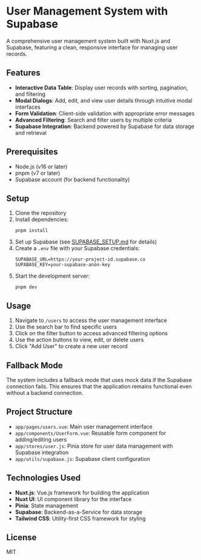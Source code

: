 # User Management System with Supabase

A comprehensive user management system built with Nuxt.js and Supabase, featuring a clean, responsive interface for managing user records.

## Features

- **Interactive Data Table**: Display user records with sorting, pagination, and filtering
- **Modal Dialogs**: Add, edit, and view user details through intuitive modal interfaces
- **Form Validation**: Client-side validation with appropriate error messages
- **Advanced Filtering**: Search and filter users by multiple criteria
- **Supabase Integration**: Backend powered by Supabase for data storage and retrieval

## Prerequisites

- Node.js (v16 or later)
- pnpm (v7 or later)
- Supabase account (for backend functionality)

## Setup

1. Clone the repository
2. Install dependencies:
   ```
   pnpm install
   ```
3. Set up Supabase (see [SUPABASE_SETUP.md](./SUPABASE_SETUP.md) for details)
4. Create a `.env` file with your Supabase credentials:
   ```
   SUPABASE_URL=https://your-project-id.supabase.co
   SUPABASE_KEY=your-supabase-anon-key
   ```
5. Start the development server:
   ```
   pnpm dev
   ```

## Usage

1. Navigate to `/users` to access the user management interface
2. Use the search bar to find specific users
3. Click on the filter button to access advanced filtering options
4. Use the action buttons to view, edit, or delete users
5. Click "Add User" to create a new user record

## Fallback Mode

The system includes a fallback mode that uses mock data if the Supabase connection fails. This ensures that the application remains functional even without a backend connection.

## Project Structure

- `app/pages/users.vue`: Main user management interface
- `app/components/UserForm.vue`: Reusable form component for adding/editing users
- `app/stores/user.js`: Pinia store for user data management with Supabase integration
- `app/utils/supabase.js`: Supabase client configuration

## Technologies Used

- **Nuxt.js**: Vue.js framework for building the application
- **Nuxt UI**: UI component library for the interface
- **Pinia**: State management
- **Supabase**: Backend-as-a-Service for data storage
- **Tailwind CSS**: Utility-first CSS framework for styling

## License

MIT

